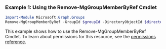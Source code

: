 ### Example 1: Using the Remove-MgGroupMemberByRef Cmdlet
```powershell
Import-Module Microsoft.Graph.Groups
Remove-MgGroupMemberByRef -GroupId $groupId -DirectoryObjectId $directoryObjectId
```
This example shows how to use the Remove-MgGroupMemberByRef Cmdlet.
To learn about permissions for this resource, see the [permissions reference](/graph/permissions-reference).
